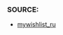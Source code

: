 ### SOURCE:
 * [mywishlist_ru](https://github.com/gil9red/SimplePyScripts/blob/f458c66140d21281424d643641664da88a4a7d5a/html_parsing/mywishlist_ru)

